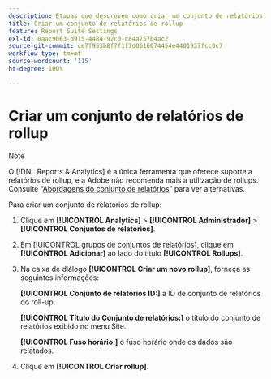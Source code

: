 ```yaml
---
description: Etapas que descrevem como criar um conjunto de relatórios de roll-up.
title: Criar um conjunto de relatórios de rollup
feature: Report Suite Settings
exl-id: 0aac9063-d915-4484-92c0-c84a75704ac2
source-git-commit: ce7f953b8f7f1f7d0616074454e4401937fcc0c7
workflow-type: tm+mt
source-wordcount: '115'
ht-degree: 100%

---
```


# Criar um conjunto de relatórios de rollup

>[!NOTE]
>
>O [!DNL Reports & Analytics] é a única ferramenta que oferece suporte a relatórios de rollup, e a Adobe não recomenda mais a utilização de rollups. Consulte “[Abordagens do conjunto de relatórios](https://experienceleague.adobe.com/docs/analytics/admin/manage-report-suites/rollup-report-suite.html?lang=pt-BR)” para ver alternativas.

Para criar um conjunto de relatórios de rollup:

1. Clique em **[!UICONTROL Analytics]** > **[!UICONTROL Administrador]** > **[!UICONTROL Conjuntos de relatórios]**.
1. Em [!UICONTROL grupos de conjuntos de relatórios], clique em **[!UICONTROL Adicionar]** ao lado do título **[!UICONTROL Rollups]**.
1. Na caixa de diálogo **[!UICONTROL Criar um novo rollup]**, forneça as seguintes informações:

   **[!UICONTROL Conjunto de relatórios ID:]** a ID de conjunto de relatórios do roll-up.

   **[!UICONTROL Título do Conjunto de relatórios:]** o título do conjunto de relatórios exibido no menu Site.

   **[!UICONTROL Fuso horário:]** o fuso horário onde os dados são relatados.
1. Clique em **[!UICONTROL Criar rollup]**.

